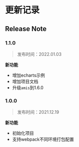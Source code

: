 # 更新记录

## Release Note


### 1.1.0
>发布时间：2022.01.03

**新功能**
* 增加echarts示例
* 增加项目文档
* 升级`amis`到1.6.0


### 1.0.0
>发布时间：2021.12.19

**新功能**
* 初始化项目
* 支持webpack不同环境打包配置